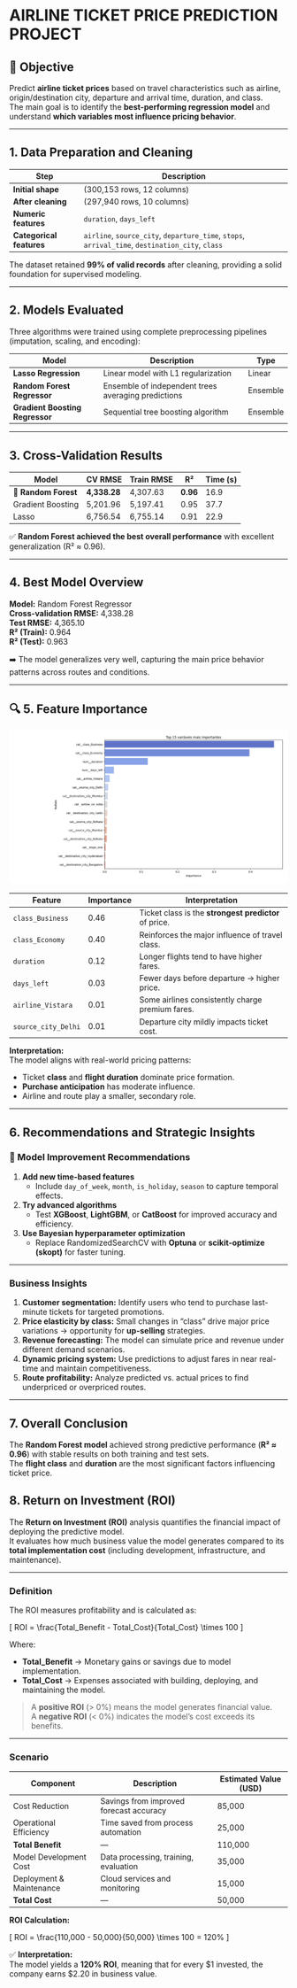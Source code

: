 # AIRLINE TICKET PRICE PREDICTION PROJECT

## 🎯 Objective
Predict **airline ticket prices** based on travel characteristics such as airline, origin/destination city, departure and arrival time, duration, and class.  
The main goal is to identify the **best-performing regression model** and understand **which variables most influence pricing behavior**.

---

##  1. Data Preparation and Cleaning

| Step | Description |
|------|--------------|
| **Initial shape** | (300,153 rows, 12 columns) |
| **After cleaning** | (297,940 rows, 10 columns) |
| **Numeric features** | `duration`, `days_left` |
| **Categorical features** | `airline`, `source_city`, `departure_time`, `stops`, `arrival_time`, `destination_city`, `class` |

The dataset retained **99% of valid records** after cleaning, providing a solid foundation for supervised modeling.

---

##  2. Models Evaluated

Three algorithms were trained using complete preprocessing pipelines (imputation, scaling, and encoding):

| Model | Description | Type |
|--------|-------------|------|
| **Lasso Regression** | Linear model with L1 regularization | Linear |
| **Random Forest Regressor** | Ensemble of independent trees averaging predictions | Ensemble |
| **Gradient Boosting Regressor** | Sequential tree boosting algorithm | Ensemble |

---

##  3. Cross-Validation Results

| Model | CV RMSE | Train RMSE | R² | Time (s) |
|--------|----------|-------------|------|-----------|
| 🥇 **Random Forest** | **4,338.28** | 4,307.63 | **0.96** | 16.9 |
| Gradient Boosting | 5,201.96 | 5,197.41 | 0.95 | 37.7 |
| Lasso | 6,756.54 | 6,755.14 | 0.91 | 22.9 |

✅ **Random Forest achieved the best overall performance** with excellent generalization (R² ≈ 0.96).

---

##  4. Best Model Overview

**Model:** Random Forest Regressor  
**Cross-validation RMSE:** 4,338.28  
**Test RMSE:** 4,365.10  
**R² (Train):** 0.964  
**R² (Test):** 0.963  

➡️ The model generalizes very well, capturing the main price behavior patterns across routes and conditions.

---

## 🔍 5. Feature Importance
![Gráfico de Importância SHAP](https://raw.githubusercontent.com/danmca19/ML-Flight-Price-Forecasting/main/SHAP.png)
         
| Feature | Importance | Interpretation |
|----------|-------------|----------------|
| `class_Business` | 0.46 | Ticket class is the **strongest predictor** of price. |
| `class_Economy` | 0.40 | Reinforces the major influence of travel class. |
| `duration` | 0.12 | Longer flights tend to have higher fares. |
| `days_left` | 0.03 | Fewer days before departure → higher price. |
| `airline_Vistara` | 0.01 | Some airlines consistently charge premium fares. |
| `source_city_Delhi` | 0.01 | Departure city mildly impacts ticket cost. |

 **Interpretation:**  
The model aligns with real-world pricing patterns:  
- Ticket **class** and **flight duration** dominate price formation.  
- **Purchase anticipation** has moderate influence.  
- Airline and route play a smaller, secondary role.

---

##  6. Recommendations and Strategic Insights

### 🔧 Model Improvement Recommendations
1. **Add new time-based features**
   - Include `day_of_week`, `month`, `is_holiday`, `season` to capture temporal effects.
2. **Try advanced algorithms**
   - Test **XGBoost**, **LightGBM**, or **CatBoost** for improved accuracy and efficiency.
3. **Use Bayesian hyperparameter optimization**
   - Replace RandomizedSearchCV with **Optuna** or **scikit-optimize (skopt)** for faster tuning.

---

###  Business Insights
1. **Customer segmentation:** Identify users who tend to purchase last-minute tickets for targeted promotions.
2. **Price elasticity by class:** Small changes in “class” drive major price variations → opportunity for **up-selling** strategies.
3. **Revenue forecasting:** The model can simulate price and revenue under different demand scenarios.
4. **Dynamic pricing system:** Use predictions to adjust fares in near real-time and maintain competitiveness.
5. **Route profitability:** Analyze predicted vs. actual prices to find underpriced or overpriced routes.

---

##  7. Overall Conclusion

The **Random Forest model** achieved strong predictive performance (**R² ≈ 0.96**) with stable results on both training and test sets.  
The **flight class** and **duration** are the most significant factors influencing ticket price.


##  8. Return on Investment (ROI)

The **Return on Investment (ROI)** analysis quantifies the financial impact of deploying the predictive model.  
It evaluates how much business value the model generates compared to its **total implementation cost** (including development, infrastructure, and maintenance).

---

###  Definition

The ROI measures profitability and is calculated as:

\[
ROI = \frac{Total\_Benefit - Total\_Cost}{Total\_Cost} \times 100
\]

Where:

- **Total_Benefit** → Monetary gains or savings due to model implementation.  
- **Total_Cost** → Expenses associated with building, deploying, and maintaining the model.  

> A **positive ROI** (> 0%) means the model generates financial value.  
> A **negative ROI** (< 0%) indicates the model’s cost exceeds its benefits.

---

###  Scenario

| Component | Description | Estimated Value (USD) |
|-----------|-------------|----------------------|
| Cost Reduction | Savings from improved forecast accuracy | 85,000 |
| Operational Efficiency | Time saved from process automation | 25,000 |
| **Total Benefit** | — | 110,000 |
| Model Development Cost | Data processing, training, evaluation | 35,000 |
| Deployment & Maintenance | Cloud services and monitoring | 15,000 |
| **Total Cost** | — | 50,000 |

**ROI Calculation:**

\[
ROI = \frac{110,000 - 50,000}{50,000} \times 100 = 120\%
\]

✅ **Interpretation:**  
The model yields a **120% ROI**, meaning that for every $1 invested, the company earns $2.20 in business value.

